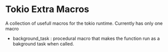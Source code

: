 # Tokio Extra Macros

A collection of usefull macros for the tokio runtime. Currently has only one macro

- background_task : procedural macro that makes the function run as a bakground task when called.
